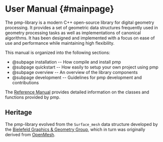 # User Manual {#mainpage}

The pmp-library is a modern C++ open-source library for digital geometry
processing. It provides a set of geometric data structures frequently used
in geometry processing tasks as well as implementations of canonical
algorithms. It has been designed and implemented with a focus on ease of
use and performance while maintaining high flexibility.

This manual is organized into the following sections:

- @subpage installation -- How compile and install pmp
- @subpage quickstart -- How easily to setup your own project using pmp
- @subpage overview -- An overview of the library components
- @subpage development -- Guidelines for pmp development and contributions

The [Reference Manual](./annotated.html) provides detailed information on the
classes and functions provided by pmp.

## Heritage

The pmp-library evolved from the `Surface_mesh` data structure developed by
the [Bielefeld Graphics & Geometry Group](http://graphics.uni-bielefeld.de),
which in turn was originally derived from [OpenMesh](http://www.openmesh.org).
